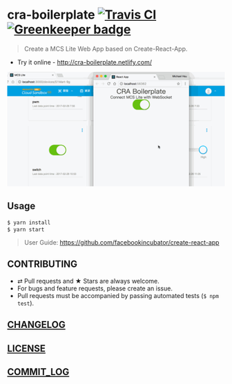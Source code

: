 # cra-boilerplate [![Travis CI](https://travis-ci.org/MCS-Lite/cra-boilerplate.svg?branch=master)](https://travis-ci.org/MCS-Lite/cra-boilerplate) [![Greenkeeper badge](https://badges.greenkeeper.io/MCS-Lite/cra-boilerplate.svg)](https://greenkeeper.io/)


> Create a MCS Lite Web App based on Create-React-App.

-   Try it online - http://cra-boilerplate.netlify.com/

![DEMO](./docs/demo.gif)

## Usage

```
$ yarn install
$ yarn start
```

> User Guide: https://github.com/facebookincubator/create-react-app

## CONTRIBUTING

* ⇄ Pull requests and ★ Stars are always welcome.
* For bugs and feature requests, please create an issue.
* Pull requests must be accompanied by passing automated tests (`$ npm test`).

## [CHANGELOG](CHANGELOG.md)
## [LICENSE](LICENSE)
## [COMMIT_LOG](COMMIT_LOG.md)

